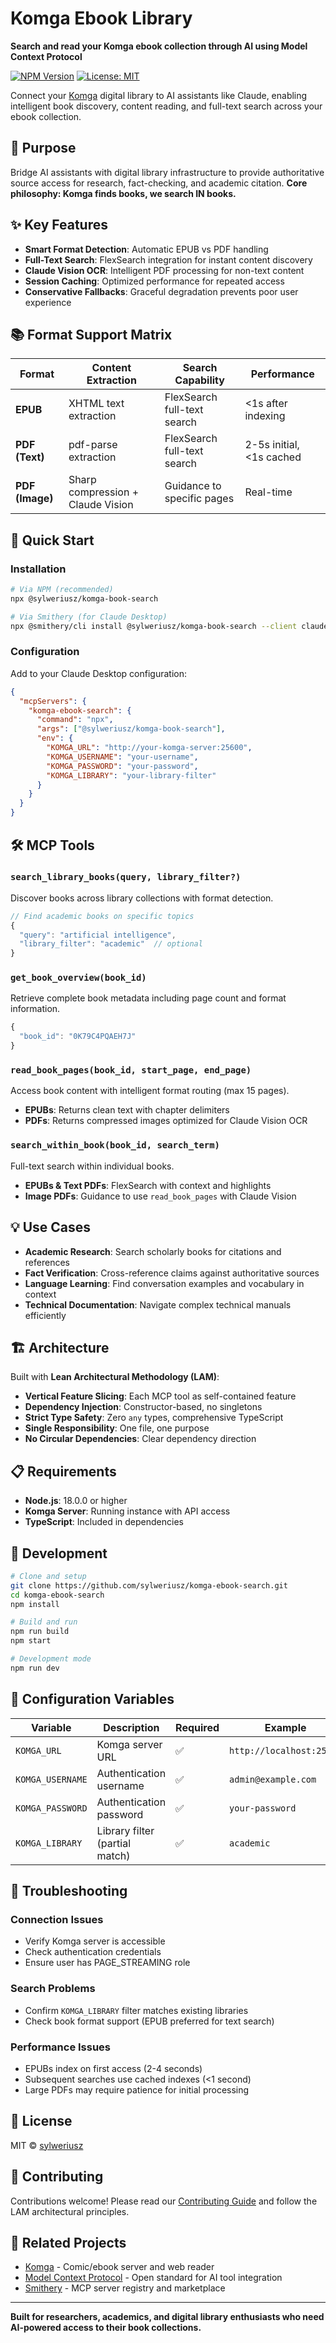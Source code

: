 # Komga Ebook Library

**Search and read your Komga ebook collection through AI using Model Context Protocol**

[![NPM Version](https://img.shields.io/npm/v/@sylweriusz/komga-book-search)](https://www.npmjs.com/package/@sylweriusz/komga-ebook-search)
[![License: MIT](https://img.shields.io/badge/License-MIT-yellow.svg)](https://opensource.org/licenses/MIT)

Connect your [Komga](https://komga.org/) digital library to AI assistants like Claude, enabling intelligent book discovery, content reading, and full-text search across your ebook collection.

## 🎯 Purpose

Bridge AI assistants with digital library infrastructure to provide authoritative source access for research, fact-checking, and academic citation. **Core philosophy: Komga finds books, we search IN books.**

## ✨ Key Features

- **Smart Format Detection**: Automatic EPUB vs PDF handling
- **Full-Text Search**: FlexSearch integration for instant content discovery  
- **Claude Vision OCR**: Intelligent PDF processing for non-text content
- **Session Caching**: Optimized performance for repeated access
- **Conservative Fallbacks**: Graceful degradation prevents poor user experience

## 📚 Format Support Matrix

| Format | Content Extraction | Search Capability | Performance |
|--------|-------------------|-------------------|-------------|
| **EPUB** | XHTML text extraction | FlexSearch full-text search | <1s after indexing |
| **PDF (Text)** | pdf-parse extraction | FlexSearch full-text search | 2-5s initial, <1s cached |
| **PDF (Image)** | Sharp compression + Claude Vision | Guidance to specific pages | Real-time |

## 🚀 Quick Start

### Installation

```bash
# Via NPM (recommended)
npx @sylweriusz/komga-book-search

# Via Smithery (for Claude Desktop)
npx @smithery/cli install @sylweriusz/komga-book-search --client claude
```

### Configuration

Add to your Claude Desktop configuration:

```json
{
  "mcpServers": {
    "komga-ebook-search": {
      "command": "npx",
      "args": ["@sylweriusz/komga-book-search"],
      "env": {
        "KOMGA_URL": "http://your-komga-server:25600",
        "KOMGA_USERNAME": "your-username",
        "KOMGA_PASSWORD": "your-password",
        "KOMGA_LIBRARY": "your-library-filter"
      }
    }
  }
}
```

## 🛠️ MCP Tools

### `search_library_books(query, library_filter?)`
Discover books across library collections with format detection.

```typescript
// Find academic books on specific topics
{
  "query": "artificial intelligence",
  "library_filter": "academic"  // optional
}
```

### `get_book_overview(book_id)`
Retrieve complete book metadata including page count and format information.

```typescript
{
  "book_id": "0K79C4PQAEH7J"
}
```

### `read_book_pages(book_id, start_page, end_page)`
Access book content with intelligent format routing (max 15 pages).

- **EPUBs**: Returns clean text with chapter delimiters  
- **PDFs**: Returns compressed images optimized for Claude Vision OCR

### `search_within_book(book_id, search_term)`
Full-text search within individual books.

- **EPUBs & Text PDFs**: FlexSearch with context and highlights
- **Image PDFs**: Guidance to use `read_book_pages` with Claude Vision

## 💡 Use Cases

- **Academic Research**: Search scholarly books for citations and references
- **Fact Verification**: Cross-reference claims against authoritative sources  
- **Language Learning**: Find conversation examples and vocabulary in context
- **Technical Documentation**: Navigate complex technical manuals efficiently

## 🏗️ Architecture

Built with **Lean Architectural Methodology (LAM)**:
- **Vertical Feature Slicing**: Each MCP tool as self-contained feature
- **Dependency Injection**: Constructor-based, no singletons
- **Strict Type Safety**: Zero `any` types, comprehensive TypeScript
- **Single Responsibility**: One file, one purpose
- **No Circular Dependencies**: Clear dependency direction

## 📋 Requirements

- **Node.js**: 18.0.0 or higher
- **Komga Server**: Running instance with API access
- **TypeScript**: Included in dependencies

## 🔧 Development

```bash
# Clone and setup
git clone https://github.com/sylweriusz/komga-ebook-search.git
cd komga-ebook-search
npm install

# Build and run
npm run build
npm start

# Development mode
npm run dev
```

## 📝 Configuration Variables

| Variable | Description | Required | Example |
|----------|-------------|----------|---------|
| `KOMGA_URL` | Komga server URL | ✅ | `http://localhost:25600` |
| `KOMGA_USERNAME` | Authentication username | ✅ | `admin@example.com` |
| `KOMGA_PASSWORD` | Authentication password | ✅ | `your-password` |
| `KOMGA_LIBRARY` | Library filter (partial match) | ✅ | `academic` |

## 🐛 Troubleshooting

### Connection Issues
- Verify Komga server is accessible
- Check authentication credentials
- Ensure user has PAGE_STREAMING role

### Search Problems  
- Confirm `KOMGA_LIBRARY` filter matches existing libraries
- Check book format support (EPUB preferred for text search)

### Performance Issues
- EPUBs index on first access (2-4 seconds)
- Subsequent searches use cached indexes (<1 second)
- Large PDFs may require patience for initial processing

## 📄 License

MIT © [sylweriusz](https://github.com/sylweriusz)

## 🤝 Contributing

Contributions welcome! Please read our [Contributing Guide](CONTRIBUTING.md) and follow the LAM architectural principles.

## 🔗 Related Projects

- [Komga](https://komga.org/) - Comic/ebook server and web reader
- [Model Context Protocol](https://modelcontextprotocol.io/) - Open standard for AI tool integration
- [Smithery](https://smithery.ai/) - MCP server registry and marketplace

---

**Built for researchers, academics, and digital library enthusiasts who need AI-powered access to their book collections.**